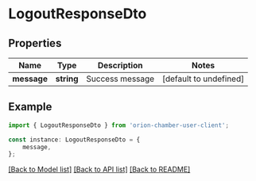 # LogoutResponseDto


## Properties

Name | Type | Description | Notes
------------ | ------------- | ------------- | -------------
**message** | **string** | Success message | [default to undefined]

## Example

```typescript
import { LogoutResponseDto } from 'orion-chamber-user-client';

const instance: LogoutResponseDto = {
    message,
};
```

[[Back to Model list]](../README.md#documentation-for-models) [[Back to API list]](../README.md#documentation-for-api-endpoints) [[Back to README]](../README.md)

